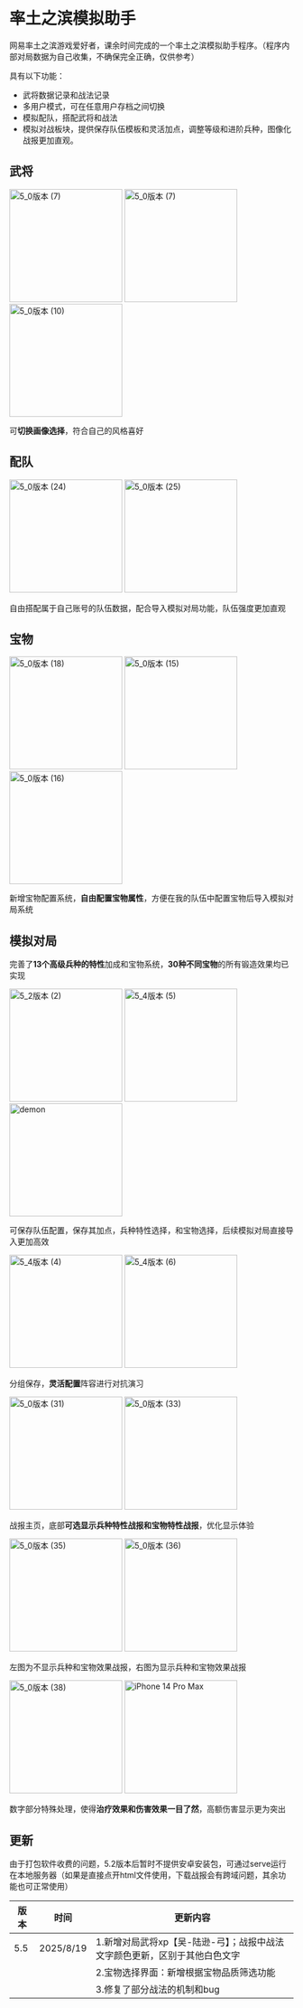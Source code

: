# 率土之滨模拟助手

网易率土之滨游戏爱好者，课余时间完成的一个率土之滨模拟助手程序。（程序内部对局数据为自己收集，不确保完全正确，仅供参考）

具有以下功能：

- 武将数据记录和战法记录
- 多用户模式，可在任意用户存档之间切换
- 模拟配队，搭配武将和战法
- 模拟对战板块，提供保存队伍模板和灵活加点，调整等级和进阶兵种，图像化战报更加直观。



## 武将

<img src=".\demonstration\5_0版本 (22).jpeg" alt="5_0版本 (7)" style="width: 200px; height: auto;">  <img src=".\demonstration\5_0版本 (7).jpeg" alt="5_0版本 (7)" style="width: 200px; height: auto;">  <img src=".\demonstration\5_0版本 (10).jpeg" alt="5_0版本 (10)" style="width: 200px; height: auto;" />

可**切换画像选择**，符合自己的风格喜好



## 配队

<img src=".\demonstration\5_0版本 (24).jpeg" alt="5_0版本 (24)" style="width: 200px; height: auto;" />  <img src=".\demonstration\5_0版本 (25).jpeg" alt="5_0版本 (25)" style="width: 200px; height: auto;" />

自由搭配属于自己账号的队伍数据，配合导入模拟对局功能，队伍强度更加直观



## 宝物

<img src=".\demonstration\5_0版本 (18).jpeg" alt="5_0版本 (18)" style="width: 200px; height: auto;" />  <img src=".\demonstration\5_0版本 (15).jpeg" alt="5_0版本 (15)" style="width: 200px; height: auto;" />   <img src=".\demonstration\5_0版本 (16).jpeg" alt="5_0版本 (16)" style="width: 200px; height: auto;" />

新增宝物配置系统，**自由配置宝物属性**，方便在我的队伍中配置宝物后导入模拟对局系统



## 模拟对局

完善了**13个高级兵种的特性**加成和宝物系统，**30种不同宝物**的所有锻造效果均已实现



<img src=".\demonstration\5_2版本 (2).jpeg" alt="5_2版本 (2)" style="width: 200px; height: auto;" />  <img src=".\demonstration\5_4版本 (5).jpeg" alt="5_4版本 (5)" style="width: 200px; height: auto;" />  <img src=".\demonstration\demon.jpeg" alt="demon" style="width: 200px; height: auto;" />

可保存队伍配置，保存其加点，兵种特性选择，和宝物选择，后续模拟对局直接导入更加高效



<img src=".\demonstration\5_4版本 (4).jpeg" alt="5_4版本 (4)" style="width: 200px; height: auto;" />  <img src=".\demonstration\5_4版本 (6).jpeg" alt="5_4版本 (6)" style="width: 200px; height: auto;" />

分组保存，**灵活配置**阵容进行对抗演习





<img src=".\demonstration\5_0版本 (31).jpeg" alt="5_0版本 (31)" style="width: 200px; height: auto;" />  <img src=".\demonstration\5_0版本 (33).jpeg" alt="5_0版本 (33)" style="width: 200px; height: auto;" />

战报主页，底部**可选显示兵种特性战报和宝物特性战报**，优化显示体验



<img src=".\demonstration\5_0版本 (35).jpeg" alt="5_0版本 (35)" style="width:200px; height: auto;" />  <img src=".\demonstration\5_0版本 (36).jpeg" alt="5_0版本 (36)" style="width:200px; height: auto;" />

左图为不显示兵种和宝物效果战报，右图为显示兵种和宝物效果战报



<img src=".\demonstration\5_0版本 (38).jpeg" alt="5_0版本 (38)" style="width: 200px; height: auto;" />  <img src=".\demonstration\iPhone 14 Pro Max.jpeg" alt="iPhone 14 Pro Max" style="width: 200px; height: auto;" />

数字部分特殊处理，使得**治疗效果和伤害效果一目了然**，高额伤害显示更为突出



## 更新

由于打包软件收费的问题，5.2版本后暂时不提供安卓安装包，可通过serve运行在本地服务器（如果是直接点开html文件使用，下载战报会有跨域问题，其余功能也可正常使用）

| 版本 | 时间      | 更新内容                                                     |
| ---- | --------- | ------------------------------------------------------------ |
| 5.5  | 2025/8/19 | 1.新增对局武将xp【吴-陆逊-弓】；战报中战法文字颜色更新，区别于其他白色文字 |
|      |           | 2.宝物选择界面：新增根据宝物品质筛选功能                     |
|      |           | 3.修复了部分战法的机制和bug                                  |



